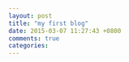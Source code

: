 ```yaml
---
layout: post
title: "my first blog"
date: 2015-03-07 11:27:43 +0800
comments: true
categories: 
---
```

